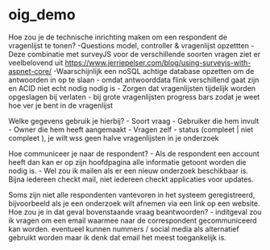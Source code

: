 # oig_demo

Hoe zou je de technische inrichting maken om een respondent de vragenlijst te tonen?
	-Questions model, controller & vragenlijst opzettten
	-Deze combinatie met surveyJS voor de verschillende soorten vragen ziet er veelbelovend uit
	 https://www.jerriepelser.com/blog/using-surveyjs-with-aspnet-core/
	-Waarschijnlijk een noSQL achtige database opzetten om de antwoorden in op te slaan
		- omdat antwoorddata flink verschillend gaat zijn en ACID niet echt nodig nodig is
	- Zorgen dat vragenlijsten tijdelijk worden opgeslagen bij verlaten
	- bij grote vragenlijsten progress bars zodat je weet hoe ver je bent in de vragenlijst

Welke gegevens gebruik je hierbij? 
	- Soort vraag
	- Gebruiker die hem invult 
	- Owner die hem heeft aangemaakt
	- Vragen zelf
	- status (compleet | niet compleet ), je wilt wss geen halve vragenlijsten in je onderzoek

Hoe communiceer je naar de respondent? 
	- Als de respondent een account heeft dan kan er op zijn hoofdpagina alle informatie getoont worden die nodig is. 
	- Wel zou ik mailen als er een nieuw onderzoek beschikbaar is. Bijna iedereen checkt mail, niet iedereen checkt applicaties voor updates. 
 
Soms zijn niet alle respondenten vantevoren in het systeem geregistreerd, bijvoorbeeld als je een onderzoek wilt afnemen via een link op een website. 
Hoe zou je in dat geval bovenstaande vraag beantwoorden?
	- inditgeval zou ik vragen om een email waarmee naar de correspondent gecommuniceerd kan worden. 
	eventueel kunnen nummers / social media als alternatief gebruikt worden maar ik denk dat email het meest toegankelijk is. 
